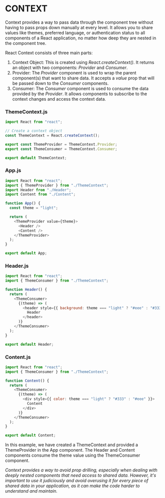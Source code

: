 # CONTEXT

Context provides a way to pass data through the component tree without having to pass props down manually at every level. It allows you to share values like themes, preferred language, or authentication status to all components of a React application, no matter how deep they are nested in the component tree.

React Context consists of three main parts:

1. Context Object: This is created using _React.createContext()_. It returns an object with two components: _Provider_ and _Consumer_.
2. Provider: The _Provider_ component is used to wrap the parent component(s) that want to share data. It accepts a _value_ prop that will be passed down to the _Consumer_ components.
3. Consumer: The _Consumer_ component is used to consume the data provided by the _Provider_. It allows components to subscribe to the context changes and access the context data.

### ThemeContext.js

```javascript
import React from "react";

// Create a context object
const ThemeContext = React.createContext();

export const ThemeProvider = ThemeContext.Provider;
export const ThemeConsumer = ThemeContext.Consumer;

export default ThemeContext;
```

### App.js

```javascript
import React from "react";
import { ThemeProvider } from "./ThemeContext";
import Header from "./Header";
import Content from "./Content";

function App() {
  const theme = "light";

  return (
    <ThemeProvider value={theme}>
      <Header />
      <Content />
    </ThemeProvider>
  );
}

export default App;
```

### Header.js

```javascript
import React from "react";
import { ThemeConsumer } from "./ThemeContext";

function Header() {
  return (
    <ThemeConsumer>
      {(theme) => (
        <header style={{ background: theme === "light" ? "#eee" : "#333" }}>
          Header
        </header>
      )}
    </ThemeConsumer>
  );
}

export default Header;
```

### Content.js

```javascript
import React from "react";
import { ThemeConsumer } from "./ThemeContext";

function Content() {
  return (
    <ThemeConsumer>
      {(theme) => (
        <div style={{ color: theme === "light" ? "#333" : "#eee" }}>
          Content
        </div>
      )}
    </ThemeConsumer>
  );
}

export default Content;
```

In this example, we have created a ThemeContext and provided a ThemeProvider in the App component. The Header and Content components consume the theme value using the ThemeConsumer component.

*Context provides a way to avoid prop drilling, especially when dealing with deeply nested components that need access to shared data. However, it's important to use it judiciously and avoid overusing it for every piece of shared data in your application, as it can make the code harder to understand and maintain.*